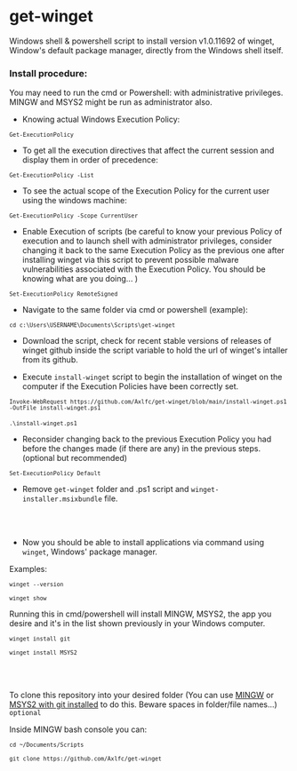# get-winget
Windows shell &amp; powershell script to install version v1.0.11692 of winget, Window's default package manager, directly from the Windows shell itself.

### Install procedure:
You may need to run the cmd or Powershell: with administrative privileges. MINGW and MSYS2 might be run as administrator also.

- Knowing actual Windows Execution Policy:

<code>`Get-ExecutionPolicy`</code>

- To get all the execution directives that affect the current session and display them in order of precedence:

<code>`Get-ExecutionPolicy -List`</code>

- To see the actual scope of the Execution Policy for the current user using the windows machine:

<code>`Get-ExecutionPolicy -Scope CurrentUser`</code>

- Enable Execution of scripts (be careful to know your previous Policy of execution and to launch shell with administrator privileges, consider changing it back to the same Execution Policy as the previous one after installing winget via this script to prevent possible malware vulnerabilities associated with the Execution Policy. You should be knowing what are you doing... )

<code>`Set-ExecutionPolicy RemoteSigned`</code>

- Navigate to the same folder via cmd or powershell (example):

<code>`cd c:\Users\USERNAME\Documents\Scripts\get-winget`</code>

- Download the script, check for recent stable versions of releases of winget github inside the script variable to hold the url of winget's intaller from its github.

- Execute `install-winget` script to begin the installation of winget on the computer if the Execution Policies have been correctly set.

<code>`Invoke-WebRequest https://github.com/Axlfc/get-winget/blob/main/install-winget.ps1 -OutFile install-winget.ps1`</code>
<br></br>
<code>`.\install-winget.ps1`</code>

- Reconsider changing back to the previous Execution Policy you had before the changes made (if there are any) in the previous steps. (optional but recommended)

<code>`Set-ExecutionPolicy Default`</code>

- Remove `get-winget` folder and .ps1 script and `winget-installer.msixbundle` file.

<br></br>

- Now you should be able to install applications via command using `winget`, Windows' package manager.

Examples:
 
<code>`winget --version`</code>

<code>`winget show`</code>

Running this in cmd/powershell will install MINGW, MSYS2, the app you desire and it's in the list shown previously in your Windows computer.

<code>`winget install git`</code>

<code>`winget install MSYS2`</code>

<br></br>

To clone this repository into your desired folder (You can use [MINGW](https://gitforwindows.org/) or [MSYS2 with git installed](https://www.youtube.com/watch?v=pb6Yb819pF0) to do this. Beware spaces in folder/file names...) `optional`

Inside MINGW bash console you can:

<code>`cd ~/Documents/Scripts`</code>

<code>`git clone https://github.com/Axlfc/get-winget`</code>
